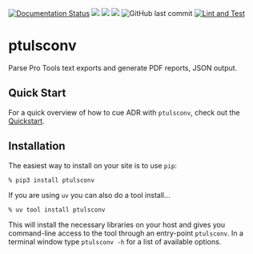[![Documentation Status](https://readthedocs.org/projects/ptulsconv/badge/?version=latest)](https://ptulsconv.readthedocs.io/en/latest/?badge=latest)
![](https://img.shields.io/github/license/iluvcapra/ptulsconv.svg)
![](https://img.shields.io/pypi/pyversions/ptulsconv.svg) 
[![](https://img.shields.io/pypi/v/ptulsconv.svg)][pypi]
![GitHub last commit](https://img.shields.io/github/last-commit/iluvcapra/ptulsconv)
[![Lint and Test](https://github.com/iluvcapra/ptulsconv/actions/workflows/python-package.yml/badge.svg)](https://github.com/iluvcapra/ptulsconv/actions/workflows/python-package.yml)

[pypi]: https://pypi.org/project/ptulsconv/


# ptulsconv

Parse Pro Tools text exports and generate PDF reports, JSON output.

## Quick Start

For a quick overview of how to cue ADR with `ptulsconv`, check out the [Quickstart][quickstart].


## Installation

The easiest way to install on your site is to use `pip`:

    % pip3 install ptulsconv

If you are using `uv` you can also do a tool install...

    % uv tool install ptulsconv

This will install the necessary libraries on your host and gives you 
command-line access to the tool through an entry-point `ptulsconv`. In a 
terminal window type `ptulsconv -h` for a list of available options.

[quickstart]: https://ptulsconv.readthedocs.io/en/latest/user/quickstart.html
